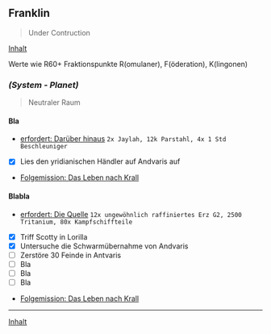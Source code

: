 ## Franklin

> Under Contruction 

[Inhalt](README.md#inhalt)

Werte wie R60+ Fraktionspunkte R(omulaner), F(öderation), K(lingonen)

### _**(System - Planet)**_
> Neutraler Raum 

#### Bla 
- [erfordert: Darüber hinaus](mbasis.md#darüber-hinaus)
`2x Jaylah, 12k Parstahl, 4x 1 Std Beschleuniger`
- [x] Lies den yridianischen Händler auf Andvaris auf
- [Folgemission: Das Leben nach Krall](#das-leben-nach-krall)
  
#### Blabla
- [erfordert: Die Quelle](mbasis.md#die-quelle)
`12x ungewöhnlich raffiniertes Erz G2, 2500 Tritanium, 80x Kampfschiffteile`
- [x] Triff Scotty in Lorilla
- [x] Untersuche die Schwarmübernahme von Andvaris
- [ ] Zerstöre 30 Feinde in Antvaris
- [ ] Bla
- [ ] Bla
- [ ] Bla
- [Folgemission: Das Leben nach Krall](#das-leben-nach-krall)

---

[Inhalt](README.md#inhalt)